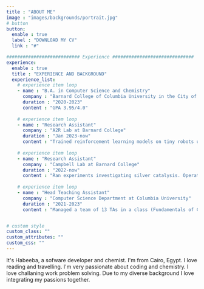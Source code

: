 ```yaml
---
title : "ABOUT ME"
image : "images/backgrounds/portrait.jpg"
# button
button:
  enable : true
  label : "DOWNLOAD MY CV"
  link : "#"

########################### Experience ##############################
experience:
  enable : true
  title : "EXPERIENCE AND BACKGROUND"
  experience_list:
    # experience item loop
    - name : "B.A. in Computer Science and Chemistry"
      company : "Barnard College of Columbia University in the City of New York"
      duration : "2020-2023"
      content : "GPA 3.95/4.0"
      
    # experience item loop
    - name : "Research Assistant"
      company : "A2R Lab at Barnard College"
      duration : "Jan 2023-now"
      content : "Trained reinforcement learning models on tiny robots using NVIDIA’s Isaac Sim and Isaac Gym."
      
    # experience item loop
    - name : "Research Assistant"
      company : "Campbell Lab at Barnard College"
      duration : "2022-now"
      content : "Ran experiments investigating silver catalysis. Operated NMR, SCXRD, IR machines. Presented work at ACS conference and Lida Orzeck poster session."
      
    # experience item loop
    - name : "Head Teaching Assistant"
      company : "Computer Science Department at Columbia University"
      duration : "2021-2023"
      content : "Managed a team of 13 TAs in a class (Fundamentals of Computing Systems) of 300+ students. Held weekly office hours to help students. Proctered and graded midterms and exams. Wrote grading scripts to grade homework."


# custom style
custom_class: "" 
custom_attributes: "" 
custom_css: ""
---
```


It's Habeeba, a sofware developer and chemist. I'm from Cairo, Egypt. I love reading and travelling. I'm very passionate about coding and chemistry. I love challaning work problem solving. Due to my diverse background I love integrating my passions together. 

